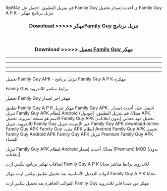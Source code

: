#p8f4z قم بتنزيل التطبيق. احصل عل Family Guy  ى أحدث إصدار.تحميل Family Guy  A P K - تنزيل برنامج مهكر



<div align="center">
<h3>Download >>>>> <a href="https://ar-sites.web.app/?ar= Family Guy ">مهكرFamily Guy  تنزيل برنامج</a></h3><br>

<h3>Download >>>>> <a href="https://ar-sites.web.app/?ar= Family Guy ">تحميل Family Guy  مهكر</a></h3>
</div>


----------------------------------------------------------

----------------------------------------------------------

----------------------------------------------------------

----------------------------------------------------------


تحميل Family Guy  APK - تنزيل برنامج Family Guy  A P K مهكرة

Family Guy  برابط مباشر للاندرويد

تحميل Family Guy  مهكر اخر اصدار

تطبيق Family Guy  A P K مهكر
تنزيل Family Guy  APK. احصل على أحدث إصدار.
تنزيل Family Guy  APK لنظام Android مجانًا.
قم بتنزيل التطبيق. {جودول} APK. الاسم هو نسخة أندرويد.
تحميل Family Guy  APK [بدون اعلانات]
تحميل مود مجاني للاندرويد.
تنزيل Family Guy  عبر الإنترنت
تنزيل Family Guy  APK
download.online Family Guy  APK
Family Guy  مثبت APK لنظام Android
Family Guy  APK
تحميل Family Guy  Android APK
Family Guy  APK تنزيل Premium
Family Guy  APK الفضاء

تنزيل Family Guy  APK لنظام Android مجانًا. أحدث إصدار [Premium] MOD [بدون إعلانات]

إضافات تهكير برنامج بيكس ارت Family Guy  A P K للاندرويد برابط مباشر مجانا

أدوات التعديل الأساسية بعد تحميل تطبيق بيكس ارت مهكر Family Guy  A P K مجانا

القوالب الجاهزة بعد تحميل بيكس ارت Family Guy  مهكر من ميديا فاير للاندرويد



